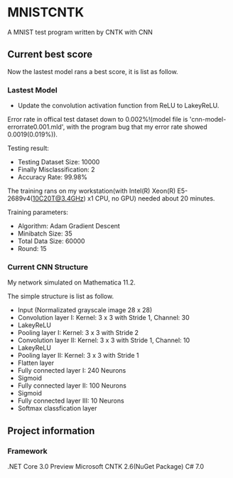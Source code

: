 # MNISTCNTK
A MNIST test program written by CNTK with CNN

## Current best score
Now the lastest model rans a best score, it is list as follow.
### Lastest Model
* Update the convolution activation function from ReLU to LakeyReLU.

Error rate in offical test dataset down to 0.002%!(model file is 'cnn-model-errorrate0.001.mld', with the program bug that my error rate showed 0.0019(0.019%)).

Testing result:
* Testing Dataset Size: 10000
* Finally Misclassification: 2
* Accuracy Rate: 99.98%

The training rans on my workstation(with Intel(R) Xeon(R) E5-2689v4(10C20T@3.4GHz) x1 CPU, no GPU) needed about 20 minutes.

Training parameters:
* Algorithm: Adam Gradient Descent
* Minibatch Size: 35
* Total Data Size: 60000
* Round: 15

### Current CNN Structure
My network simulated on Mathematica 11.2.

The simple structure is list as follow.

* Input (Normalizated grayscale image 28 x 28)
* Convolution layer I: Kernel: 3 x 3 with Stride 1, Channel: 30
* LakeyReLU
* Pooling layer I: Kernel: 3 x 3 with Stride 2
* Convolution layer II: Kernel: 3 x 3 with Stride 1, Channel: 10
* LakeyReLU
* Pooling layer II: Kernel: 3 x 3 with Stride 1
* Flatten layer
* Fully connected layer I: 240 Neurons
* Sigmoid
* Fully connected layer II: 100 Neurons
* Sigmoid
* Fully connected layer III: 10 Neurons
* Softmax classfication layer

## Project information
### Framework
.NET Core 3.0 Preview
Microsoft CNTK 2.6(NuGet Package)
C# 7.0
